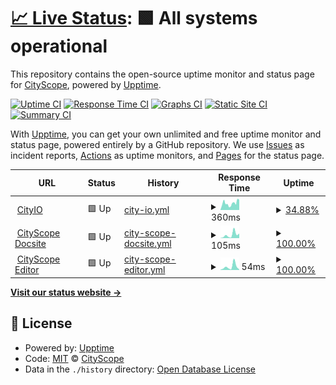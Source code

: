 # [📈 Live Status](https://CityScope.github.io/CS_CityIO_uptime): <!--live status--> **🟩 All systems operational**

This repository contains the open-source uptime monitor and status page for [CityScope](http://cityscope.media.mit.edu/), powered by [Upptime](https://github.com/upptime/upptime).

[![Uptime CI](https://github.com/koj-co/upptime/workflows/Uptime%20CI/badge.svg)](https://github.com/koj-co/upptime/actions?query=workflow%3A%22Uptime+CI%22)
[![Response Time CI](https://github.com/koj-co/upptime/workflows/Response%20Time%20CI/badge.svg)](https://github.com/koj-co/upptime/actions?query=workflow%3A%22Response+Time+CI%22)
[![Graphs CI](https://github.com/koj-co/upptime/workflows/Graphs%20CI/badge.svg)](https://github.com/koj-co/upptime/actions?query=workflow%3A%22Graphs+CI%22)
[![Static Site CI](https://github.com/koj-co/upptime/workflows/Static%20Site%20CI/badge.svg)](https://github.com/koj-co/upptime/actions?query=workflow%3A%22Static+Site+CI%22)
[![Summary CI](https://github.com/koj-co/upptime/workflows/Summary%20CI/badge.svg)](https://github.com/koj-co/upptime/actions?query=workflow%3A%22Summary+CI%22)

With [Upptime](https://upptime.js.org), you can get your own unlimited and free uptime monitor and status page, powered entirely by a GitHub repository. We use [Issues](https://github.com/CityScope/CS_CityIO_uptime/issues) as incident reports, [Actions](https://github.com/CityScope/CS_CityIO_uptime/actions) as uptime monitors, and [Pages](https://CityScope.github.io/CS_CityIO_uptime) for the status page.

<!--start: status pages-->
<!-- This summary is generated by Upptime (https://github.com/upptime/upptime) -->
<!-- Do not edit this manually, your changes will be overwritten -->
<!-- prettier-ignore -->
| URL | Status | History | Response Time | Uptime |
| --- | ------ | ------- | ------------- | ------ |
| <img alt="" src="https://icons.duckduckgo.com/ip3/cityio.media.mit.edu.ico" height="13"> [CityIO](https://cityio.media.mit.edu/) | 🟩 Up | [city-io.yml](https://github.com/CityScope/CS_CityIO_uptime/commits/HEAD/history/city-io.yml) | <details><summary><img alt="Response time graph" src="./graphs/city-io/response-time-week.png" height="20"> 360ms</summary><br><a href="https://CityScope.github.io/CS_CityIO_uptime/history/city-io"><img alt="Response time 476" src="https://img.shields.io/endpoint?url=https%3A%2F%2Fraw.githubusercontent.com%2FCityScope%2FCS_CityIO_uptime%2FHEAD%2Fapi%2Fcity-io%2Fresponse-time.json"></a><br><a href="https://CityScope.github.io/CS_CityIO_uptime/history/city-io"><img alt="24-hour response time 320" src="https://img.shields.io/endpoint?url=https%3A%2F%2Fraw.githubusercontent.com%2FCityScope%2FCS_CityIO_uptime%2FHEAD%2Fapi%2Fcity-io%2Fresponse-time-day.json"></a><br><a href="https://CityScope.github.io/CS_CityIO_uptime/history/city-io"><img alt="7-day response time 360" src="https://img.shields.io/endpoint?url=https%3A%2F%2Fraw.githubusercontent.com%2FCityScope%2FCS_CityIO_uptime%2FHEAD%2Fapi%2Fcity-io%2Fresponse-time-week.json"></a><br><a href="https://CityScope.github.io/CS_CityIO_uptime/history/city-io"><img alt="30-day response time 476" src="https://img.shields.io/endpoint?url=https%3A%2F%2Fraw.githubusercontent.com%2FCityScope%2FCS_CityIO_uptime%2FHEAD%2Fapi%2Fcity-io%2Fresponse-time-month.json"></a><br><a href="https://CityScope.github.io/CS_CityIO_uptime/history/city-io"><img alt="1-year response time 448" src="https://img.shields.io/endpoint?url=https%3A%2F%2Fraw.githubusercontent.com%2FCityScope%2FCS_CityIO_uptime%2FHEAD%2Fapi%2Fcity-io%2Fresponse-time-year.json"></a></details> | <details><summary><a href="https://CityScope.github.io/CS_CityIO_uptime/history/city-io">34.88%</a></summary><a href="https://CityScope.github.io/CS_CityIO_uptime/history/city-io"><img alt="All-time uptime 94.00%" src="https://img.shields.io/endpoint?url=https%3A%2F%2Fraw.githubusercontent.com%2FCityScope%2FCS_CityIO_uptime%2FHEAD%2Fapi%2Fcity-io%2Fuptime.json"></a><br><a href="https://CityScope.github.io/CS_CityIO_uptime/history/city-io"><img alt="24-hour uptime 100.00%" src="https://img.shields.io/endpoint?url=https%3A%2F%2Fraw.githubusercontent.com%2FCityScope%2FCS_CityIO_uptime%2FHEAD%2Fapi%2Fcity-io%2Fuptime-day.json"></a><br><a href="https://CityScope.github.io/CS_CityIO_uptime/history/city-io"><img alt="7-day uptime 34.88%" src="https://img.shields.io/endpoint?url=https%3A%2F%2Fraw.githubusercontent.com%2FCityScope%2FCS_CityIO_uptime%2FHEAD%2Fapi%2Fcity-io%2Fuptime-week.json"></a><br><a href="https://CityScope.github.io/CS_CityIO_uptime/history/city-io"><img alt="30-day uptime 54.02%" src="https://img.shields.io/endpoint?url=https%3A%2F%2Fraw.githubusercontent.com%2FCityScope%2FCS_CityIO_uptime%2FHEAD%2Fapi%2Fcity-io%2Fuptime-month.json"></a><br><a href="https://CityScope.github.io/CS_CityIO_uptime/history/city-io"><img alt="1-year uptime 90.52%" src="https://img.shields.io/endpoint?url=https%3A%2F%2Fraw.githubusercontent.com%2FCityScope%2FCS_CityIO_uptime%2FHEAD%2Fapi%2Fcity-io%2Fuptime-year.json"></a></details>
| <img alt="" src="https://icons.duckduckgo.com/ip3/cityscope.media.mit.edu.ico" height="13"> [CityScope Docsite](https://cityscope.media.mit.edu/) | 🟩 Up | [city-scope-docsite.yml](https://github.com/CityScope/CS_CityIO_uptime/commits/HEAD/history/city-scope-docsite.yml) | <details><summary><img alt="Response time graph" src="./graphs/city-scope-docsite/response-time-week.png" height="20"> 105ms</summary><br><a href="https://CityScope.github.io/CS_CityIO_uptime/history/city-scope-docsite"><img alt="Response time 52" src="https://img.shields.io/endpoint?url=https%3A%2F%2Fraw.githubusercontent.com%2FCityScope%2FCS_CityIO_uptime%2FHEAD%2Fapi%2Fcity-scope-docsite%2Fresponse-time.json"></a><br><a href="https://CityScope.github.io/CS_CityIO_uptime/history/city-scope-docsite"><img alt="24-hour response time 13" src="https://img.shields.io/endpoint?url=https%3A%2F%2Fraw.githubusercontent.com%2FCityScope%2FCS_CityIO_uptime%2FHEAD%2Fapi%2Fcity-scope-docsite%2Fresponse-time-day.json"></a><br><a href="https://CityScope.github.io/CS_CityIO_uptime/history/city-scope-docsite"><img alt="7-day response time 105" src="https://img.shields.io/endpoint?url=https%3A%2F%2Fraw.githubusercontent.com%2FCityScope%2FCS_CityIO_uptime%2FHEAD%2Fapi%2Fcity-scope-docsite%2Fresponse-time-week.json"></a><br><a href="https://CityScope.github.io/CS_CityIO_uptime/history/city-scope-docsite"><img alt="30-day response time 86" src="https://img.shields.io/endpoint?url=https%3A%2F%2Fraw.githubusercontent.com%2FCityScope%2FCS_CityIO_uptime%2FHEAD%2Fapi%2Fcity-scope-docsite%2Fresponse-time-month.json"></a><br><a href="https://CityScope.github.io/CS_CityIO_uptime/history/city-scope-docsite"><img alt="1-year response time 52" src="https://img.shields.io/endpoint?url=https%3A%2F%2Fraw.githubusercontent.com%2FCityScope%2FCS_CityIO_uptime%2FHEAD%2Fapi%2Fcity-scope-docsite%2Fresponse-time-year.json"></a></details> | <details><summary><a href="https://CityScope.github.io/CS_CityIO_uptime/history/city-scope-docsite">100.00%</a></summary><a href="https://CityScope.github.io/CS_CityIO_uptime/history/city-scope-docsite"><img alt="All-time uptime 99.99%" src="https://img.shields.io/endpoint?url=https%3A%2F%2Fraw.githubusercontent.com%2FCityScope%2FCS_CityIO_uptime%2FHEAD%2Fapi%2Fcity-scope-docsite%2Fuptime.json"></a><br><a href="https://CityScope.github.io/CS_CityIO_uptime/history/city-scope-docsite"><img alt="24-hour uptime 100.00%" src="https://img.shields.io/endpoint?url=https%3A%2F%2Fraw.githubusercontent.com%2FCityScope%2FCS_CityIO_uptime%2FHEAD%2Fapi%2Fcity-scope-docsite%2Fuptime-day.json"></a><br><a href="https://CityScope.github.io/CS_CityIO_uptime/history/city-scope-docsite"><img alt="7-day uptime 100.00%" src="https://img.shields.io/endpoint?url=https%3A%2F%2Fraw.githubusercontent.com%2FCityScope%2FCS_CityIO_uptime%2FHEAD%2Fapi%2Fcity-scope-docsite%2Fuptime-week.json"></a><br><a href="https://CityScope.github.io/CS_CityIO_uptime/history/city-scope-docsite"><img alt="30-day uptime 100.00%" src="https://img.shields.io/endpoint?url=https%3A%2F%2Fraw.githubusercontent.com%2FCityScope%2FCS_CityIO_uptime%2FHEAD%2Fapi%2Fcity-scope-docsite%2Fuptime-month.json"></a><br><a href="https://CityScope.github.io/CS_CityIO_uptime/history/city-scope-docsite"><img alt="1-year uptime 100.00%" src="https://img.shields.io/endpoint?url=https%3A%2F%2Fraw.githubusercontent.com%2FCityScope%2FCS_CityIO_uptime%2FHEAD%2Fapi%2Fcity-scope-docsite%2Fuptime-year.json"></a></details>
| <img alt="" src="https://icons.duckduckgo.com/ip3/cityscope.media.mit.edu.ico" height="13"> [CityScope Editor](https://cityscope.media.mit.edu/CS_cityscopeJS/?editor) | 🟩 Up | [city-scope-editor.yml](https://github.com/CityScope/CS_CityIO_uptime/commits/HEAD/history/city-scope-editor.yml) | <details><summary><img alt="Response time graph" src="./graphs/city-scope-editor/response-time-week.png" height="20"> 54ms</summary><br><a href="https://CityScope.github.io/CS_CityIO_uptime/history/city-scope-editor"><img alt="Response time 11" src="https://img.shields.io/endpoint?url=https%3A%2F%2Fraw.githubusercontent.com%2FCityScope%2FCS_CityIO_uptime%2FHEAD%2Fapi%2Fcity-scope-editor%2Fresponse-time.json"></a><br><a href="https://CityScope.github.io/CS_CityIO_uptime/history/city-scope-editor"><img alt="24-hour response time 7" src="https://img.shields.io/endpoint?url=https%3A%2F%2Fraw.githubusercontent.com%2FCityScope%2FCS_CityIO_uptime%2FHEAD%2Fapi%2Fcity-scope-editor%2Fresponse-time-day.json"></a><br><a href="https://CityScope.github.io/CS_CityIO_uptime/history/city-scope-editor"><img alt="7-day response time 54" src="https://img.shields.io/endpoint?url=https%3A%2F%2Fraw.githubusercontent.com%2FCityScope%2FCS_CityIO_uptime%2FHEAD%2Fapi%2Fcity-scope-editor%2Fresponse-time-week.json"></a><br><a href="https://CityScope.github.io/CS_CityIO_uptime/history/city-scope-editor"><img alt="30-day response time 29" src="https://img.shields.io/endpoint?url=https%3A%2F%2Fraw.githubusercontent.com%2FCityScope%2FCS_CityIO_uptime%2FHEAD%2Fapi%2Fcity-scope-editor%2Fresponse-time-month.json"></a><br><a href="https://CityScope.github.io/CS_CityIO_uptime/history/city-scope-editor"><img alt="1-year response time 12" src="https://img.shields.io/endpoint?url=https%3A%2F%2Fraw.githubusercontent.com%2FCityScope%2FCS_CityIO_uptime%2FHEAD%2Fapi%2Fcity-scope-editor%2Fresponse-time-year.json"></a></details> | <details><summary><a href="https://CityScope.github.io/CS_CityIO_uptime/history/city-scope-editor">100.00%</a></summary><a href="https://CityScope.github.io/CS_CityIO_uptime/history/city-scope-editor"><img alt="All-time uptime 100.00%" src="https://img.shields.io/endpoint?url=https%3A%2F%2Fraw.githubusercontent.com%2FCityScope%2FCS_CityIO_uptime%2FHEAD%2Fapi%2Fcity-scope-editor%2Fuptime.json"></a><br><a href="https://CityScope.github.io/CS_CityIO_uptime/history/city-scope-editor"><img alt="24-hour uptime 100.00%" src="https://img.shields.io/endpoint?url=https%3A%2F%2Fraw.githubusercontent.com%2FCityScope%2FCS_CityIO_uptime%2FHEAD%2Fapi%2Fcity-scope-editor%2Fuptime-day.json"></a><br><a href="https://CityScope.github.io/CS_CityIO_uptime/history/city-scope-editor"><img alt="7-day uptime 100.00%" src="https://img.shields.io/endpoint?url=https%3A%2F%2Fraw.githubusercontent.com%2FCityScope%2FCS_CityIO_uptime%2FHEAD%2Fapi%2Fcity-scope-editor%2Fuptime-week.json"></a><br><a href="https://CityScope.github.io/CS_CityIO_uptime/history/city-scope-editor"><img alt="30-day uptime 100.00%" src="https://img.shields.io/endpoint?url=https%3A%2F%2Fraw.githubusercontent.com%2FCityScope%2FCS_CityIO_uptime%2FHEAD%2Fapi%2Fcity-scope-editor%2Fuptime-month.json"></a><br><a href="https://CityScope.github.io/CS_CityIO_uptime/history/city-scope-editor"><img alt="1-year uptime 100.00%" src="https://img.shields.io/endpoint?url=https%3A%2F%2Fraw.githubusercontent.com%2FCityScope%2FCS_CityIO_uptime%2FHEAD%2Fapi%2Fcity-scope-editor%2Fuptime-year.json"></a></details>

<!--end: status pages-->

[**Visit our status website →**](https://CityScope.github.io/CS_CityIO_uptime)

## 📄 License

- Powered by: [Upptime](https://github.com/upptime/upptime)
- Code: [MIT](./LICENSE) © [CityScope](http://cityscope.media.mit.edu/)
- Data in the `./history` directory: [Open Database License](https://opendatacommons.org/licenses/odbl/1-0/)
